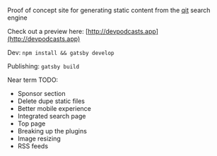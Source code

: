 Proof of concept site for generating static content from the [qit](https://github.com/codingblocks/podcast-app) search engine

Check out a preview here: [http://devpodcasts.app](http://devpodcasts.app)

Dev:
```npm install && gatsby develop```

Publishing:
```gatsby build```

Near term TODO:
* Sponsor section
* Delete dupe static files
* Better mobile experience
* Integrated search page
* Top page
* Breaking up the plugins
* Image resizing
* RSS feeds
